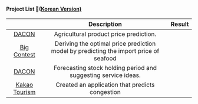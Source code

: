 #### Project List 📝([Korean Version)](https://viridian-monarch-554.notion.site/Project-List-2fb5f156c064465f9dcd66d49e4188ee)

|                                                                                 	|                                      Description                                      	| Result 	|
|:-------------------------------------------------------------------------------:	|:-------------------------------------------------------------------------------------:	|--------	|
|   [DACON](https://dacon.io/competitions/official/235801/overview/description)   	| Agricultural product price prediction.                                                	|        	|
|   [Big Contest](https://github.com/loveacaji/Project/tree/main/BIG%20CONTEST)   	| Deriving the optimal price prediction model by predicting the import price of seafood 	|        	|
|   [DACON](https://dacon.io/competitions/official/235798/overview/description)   	| Forecasting stock holding period and suggesting service ideas.                        	|        	|
| [Kakao Tourism](https://github.com/loveacaji/Project/tree/main/Kakao%20Tourism) 	| Created an application that predicts congestion                                       	|        	|
